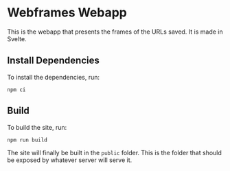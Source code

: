 # Webframes Webapp

This is the webapp that presents the frames of the URLs saved. It is made in Svelte.

## Install Dependencies

To install the dependencies, run:

``` text
npm ci
```

## Build

To build the site, run:

``` text
npm run build
```

The site will finally be built in the `public` folder. This is the folder that should be exposed by whatever server will serve it.
